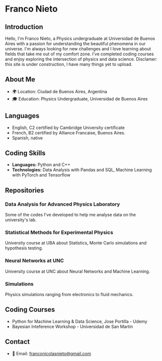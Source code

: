 
<!--
### Hi there 👋

**FrancoN28/FrancoN28** is a ✨ _special_ ✨ repository because its `README.md` (this file) appears on your GitHub profile.

Here are some ideas to get you started:

- 🔭 I’m currently working on ...
- 🌱 I’m currently learning ...
- 👯 I’m looking to collaborate on ...
- 🤔 I’m looking for help with ...
- 💬 Ask me about ...
- 📫 How to reach me: ...
- 😄 Pronouns: ...
- ⚡ Fun fact: ...
-->

# Franco Nieto

## Introduction
Hello, I'm Franco Nieto, a Physics undergraduate at Universidad de Buenos Aires with a passion for understanding the beautiful phenomena in our universe. I'm always looking for new challenges and I love learning about fields that take me out of my comfort zone. I've completed coding courses and enjoy exploring the intersection of physics and data science.
Disclamer: this site is under construction, I have many things yet to upload. 

## About Me
- 🌍 Location: Ciudad de Buenos Aires, Argentina
- 🎓 Education: Physics Undergraduate, Universidad de Buenos Aires

## Languages
- English, C2 certified by Cambridge University certificate
- French, B2 certified by Alliance Francaise, Buenos Aires.
- Spanish, native

## Coding Skills
- **Languages:** Python and C++
- **Technologies:** Data Analysis with Pandas and SQL, Machine Learning with PyTorch and Tensorflow

## Repositories
### Data Analysis for Advanced Physics Laboratory
Some of the codes I've developed to help me analyse data on the university's lab.

<!--GitHub Repository: [Link to the GitHub repository]-->

### Statistical Methods for Experimental Physics
University course at UBA about Statistics, Monte Carlo simulations and hypothesis testing.

<!--GitHub Repository: [Link to the GitHub repository]-->

### Neural Networks at UNC
University course at UNC about Neural Networks and Machine Learning.

<!--GitHub Repository: [Link to the GitHub repository]-->

### Simulations
Physics simulations ranging from electronics to fluid mechanics.

<!--GitHub Repository: [Link to the GitHub repository]-->

## Coding Courses
- Python for Machine Learning & Data Science, Jose Portilla - Udemy
- Bayesian Inteference Workshop - Universidad de San Martín

## Contact
- 📧 Email: franconicolasnieto@gmail.com  
<!--- 🐦 Twitter: [@YourTwitterHandle]-->

